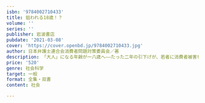 ```yaml
---
isbn: '9784002710433'
title: 狙われる18歳！？
volume: ''
series: ''
publisher: 岩波書店
pubdate: '2021-03-08'
cover: 'https://cover.openbd.jp/9784002710433.jpg'
author: 日本弁護士連合会消費者問題対策委員会／著
description: 「大人」になる年齢が一八歳へ——たった二年の引下げが、若者に消費者被害をもたらす？
price: '520'
genre: 社会科学
target: 一般
format: 全集・双書
content: 社会

---
```

